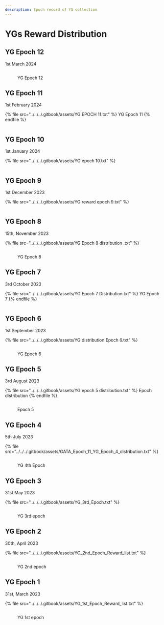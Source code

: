 ```yaml
---
description: Epoch record of YG collection
---
```


# YGs Reward Distribution

## YG Epoch 12

1st March 2024

<figure><img src="../../../.gitbook/assets/image.png" alt=""><figcaption><p>YG Epoch 12</p></figcaption></figure>

## YG Epoch 11

1st February 2024

{% file src="../../../.gitbook/assets/YG EPOCH 11.txt" %}
YG Epoch 11
{% endfile %}

<figure><img src="../../../.gitbook/assets/image (2).png" alt=""><figcaption></figcaption></figure>

## YG Epoch 10

1st January 2024

{% file src="../../../.gitbook/assets/YG epoch 10.txt" %}

<figure><img src="../../../.gitbook/assets/image (54).png" alt=""><figcaption></figcaption></figure>

## YG Epoch 9

1st December 2023

{% file src="../../../.gitbook/assets/YG reward epoch 9.txt" %}

<figure><img src="../../../.gitbook/assets/gata-yg-rewards-2023-12-epoch-9.jpg" alt=""><figcaption></figcaption></figure>

## YG Epoch 8

15th, November 2023

{% file src="../../../.gitbook/assets/YG Epoch 8 distribution .txt" %}

<figure><img src="../../../.gitbook/assets/gata-yg-rewards-2023-11-epoch-8.jpg" alt=""><figcaption><p>YG Epoch 8</p></figcaption></figure>

## YG Epoch 7

3rd October 2023

{% file src="../../../.gitbook/assets/YG Epoch 7 Distribution.txt" %}
YG Epoch 7
{% endfile %}

<figure><img src="../../../.gitbook/assets/gata-yg-rewards-2023-10-epoch-7.jpg" alt=""><figcaption></figcaption></figure>

## YG Epoch 6

1st September 2023

{% file src="../../../.gitbook/assets/YG distribution Epoch 6.txt" %}

<figure><img src="../../../.gitbook/assets/gata-yg-rewards-2023-09-epoch-6.jpg" alt=""><figcaption><p>YG Epoch 6</p></figcaption></figure>

## YG Epoch 5

3rd August 2023

{% file src="../../../.gitbook/assets/YG epoch 5 distribution.txt" %}
Epoch distribution&#x20;
{% endfile %}

<figure><img src="../../../.gitbook/assets/gata-yg-rewards-2023-08-epoch-5.jpg" alt=""><figcaption><p>Epoch 5</p></figcaption></figure>

## YG Epoch 4

5th July 2023

{% file src="../../../.gitbook/assets/GATA_Epoch_11_YG_Epoch_4_distribution.txt" %}

<figure><img src="../../../.gitbook/assets/0_-dCY079V42Qb1B0sjjjjjjjjj.webp" alt=""><figcaption><p>YG 4th Epoch</p></figcaption></figure>

## YG Epoch 3

31st May 2023

{% file src="../../../.gitbook/assets/YG_3rd_Epoch.txt" %}

<figure><img src="../../../.gitbook/assets/0_Gms7s9gwl2Evkaqn.webp" alt=""><figcaption><p>YG 3rd epoch</p></figcaption></figure>

## YG Epoch 2

30th, April 2023

{% file src="../../../.gitbook/assets/YG_2nd_Epoch_Reward_list.txt" %}

<figure><img src="../../../.gitbook/assets/gata-yg-rewards-2023-05-epoch-2.png" alt=""><figcaption><p>YG 2nd epoch</p></figcaption></figure>

## YG Epoch 1

31st, March 2023

{% file src="../../../.gitbook/assets/YG_1st_Epoch_Reward_list.txt" %}

<figure><img src="../../../.gitbook/assets/gata-yg-rewards-2023-04-epoch-1.png" alt=""><figcaption><p>YG 1st epoch</p></figcaption></figure>
